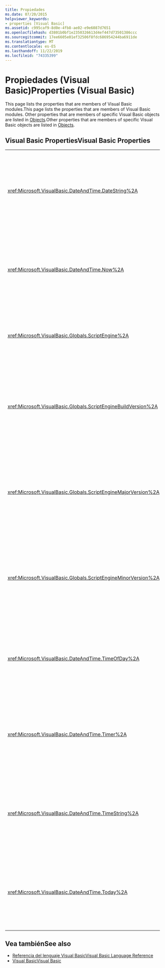 ```yaml
---
title: Propiedades
ms.date: 07/20/2015
helpviewer_keywords:
- properties [Visual Basic]
ms.assetid: c995caf9-8d0e-4fb8-ae02-e9e6087d7651
ms.openlocfilehash: d3801b0bf1e2350326613d4ef447d73501386ccc
ms.sourcegitcommit: 17ee6605e01ef32506f8fdc686954244ba6911de
ms.translationtype: MT
ms.contentlocale: es-ES
ms.lasthandoff: 11/22/2019
ms.locfileid: "74335399"
---
```

# <a name="properties-visual-basic"></a><span data-ttu-id="34ce2-102">Propiedades (Visual Basic)</span><span class="sxs-lookup"><span data-stu-id="34ce2-102">Properties (Visual Basic)</span></span>

<span data-ttu-id="34ce2-103">This page lists the properties that are members of Visual Basic modules.</span><span class="sxs-lookup"><span data-stu-id="34ce2-103">This page lists the properties that are members of Visual Basic modules.</span></span> <span data-ttu-id="34ce2-104">Other properties that are members of specific Visual Basic objects are listed in [Objects](../../visual-basic/language-reference/objects/index.md).</span><span class="sxs-lookup"><span data-stu-id="34ce2-104">Other properties that are members of specific Visual Basic objects are listed in [Objects](../../visual-basic/language-reference/objects/index.md).</span></span>  
  
## <a name="visual-basic-properties"></a><span data-ttu-id="34ce2-105">Visual Basic Properties</span><span class="sxs-lookup"><span data-stu-id="34ce2-105">Visual Basic Properties</span></span>  
  
|||  
|---|---|  
|<xref:Microsoft.VisualBasic.DateAndTime.DateString%2A>|<span data-ttu-id="34ce2-106">Returns or sets a `String` value representing the current date according to your system.</span><span class="sxs-lookup"><span data-stu-id="34ce2-106">Returns or sets a `String` value representing the current date according to your system.</span></span>|  
|<xref:Microsoft.VisualBasic.DateAndTime.Now%2A>|<span data-ttu-id="34ce2-107">Returns a `Date` value containing the current date and time according to your system.</span><span class="sxs-lookup"><span data-stu-id="34ce2-107">Returns a `Date` value containing the current date and time according to your system.</span></span>|  
|<xref:Microsoft.VisualBasic.Globals.ScriptEngine%2A>|<span data-ttu-id="34ce2-108">Returns a `String` representing the runtime currently in use.</span><span class="sxs-lookup"><span data-stu-id="34ce2-108">Returns a `String` representing the runtime currently in use.</span></span>|  
|<xref:Microsoft.VisualBasic.Globals.ScriptEngineBuildVersion%2A>|<span data-ttu-id="34ce2-109">Returns an `Integer` containing the build version number of the runtime currently in use.</span><span class="sxs-lookup"><span data-stu-id="34ce2-109">Returns an `Integer` containing the build version number of the runtime currently in use.</span></span>|  
|<xref:Microsoft.VisualBasic.Globals.ScriptEngineMajorVersion%2A>|<span data-ttu-id="34ce2-110">Returns an `Integer` containing the major version number of the runtime currently in use.</span><span class="sxs-lookup"><span data-stu-id="34ce2-110">Returns an `Integer` containing the major version number of the runtime currently in use.</span></span>|  
|<xref:Microsoft.VisualBasic.Globals.ScriptEngineMinorVersion%2A>|<span data-ttu-id="34ce2-111">Returns an `Integer` containing the minor version number of the runtime currently in use.</span><span class="sxs-lookup"><span data-stu-id="34ce2-111">Returns an `Integer` containing the minor version number of the runtime currently in use.</span></span>|  
|<xref:Microsoft.VisualBasic.DateAndTime.TimeOfDay%2A>|<span data-ttu-id="34ce2-112">Returns or sets a `Date` value containing the current time of day according to your system.</span><span class="sxs-lookup"><span data-stu-id="34ce2-112">Returns or sets a `Date` value containing the current time of day according to your system.</span></span>|  
|<xref:Microsoft.VisualBasic.DateAndTime.Timer%2A>|<span data-ttu-id="34ce2-113">Returns a `Double` value representing the number of seconds elapsed since midnight.</span><span class="sxs-lookup"><span data-stu-id="34ce2-113">Returns a `Double` value representing the number of seconds elapsed since midnight.</span></span>|  
|<xref:Microsoft.VisualBasic.DateAndTime.TimeString%2A>|<span data-ttu-id="34ce2-114">Returns or sets a `String` value representing the current time of day according to your system.</span><span class="sxs-lookup"><span data-stu-id="34ce2-114">Returns or sets a `String` value representing the current time of day according to your system.</span></span>|  
|<xref:Microsoft.VisualBasic.DateAndTime.Today%2A>|<span data-ttu-id="34ce2-115">Returns or sets a `Date` value containing the current date according to your system.</span><span class="sxs-lookup"><span data-stu-id="34ce2-115">Returns or sets a `Date` value containing the current date according to your system.</span></span>|  
  
## <a name="see-also"></a><span data-ttu-id="34ce2-116">Vea también</span><span class="sxs-lookup"><span data-stu-id="34ce2-116">See also</span></span>

- [<span data-ttu-id="34ce2-117">Referencia del lenguaje Visual Basic</span><span class="sxs-lookup"><span data-stu-id="34ce2-117">Visual Basic Language Reference</span></span>](../../visual-basic/language-reference/index.md)
- [<span data-ttu-id="34ce2-118">Visual Basic</span><span class="sxs-lookup"><span data-stu-id="34ce2-118">Visual Basic</span></span>](../../visual-basic/index.md)
